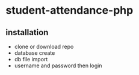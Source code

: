 # student-attendance-php

## installation
- clone or download repo
- database create 
- db file import
- username and password then login
